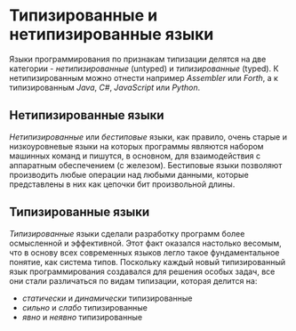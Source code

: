 # Типизированные и нетипизированные языки

Языки программирования по признакам типизации делятся на две категории - _нетипизированные_ (untyped) и _типизированные_ (typed).
К нетипизированным можно отнести например _Assembler_ или _Forth_, а к типизированным _Java_, _C#_, _JavaScript_ или _Python_.

## Нетипизированные языки

_Нетипизированные_ или _бестиповые_ языки, как правило, очень старые и низкоуровневые языки на которых программы являются набором машинных команд и пишутся, в основном, для взаимодействия с аппаратным обеспечением (с железом). Бестиповые языки позволяют производить любые операции над любыми данными, которые представлены в них как цепочки бит произвольной длины.

## Типизированные языки

_Типизированные_ языки сделали разработку программ более осмысленной и эффективной. Этот факт оказался настолько весомым, что в основу всех современных языков легло такое фундаментальное понятие, как система типов. Поскольку каждый новый типизированный язык программирования создавался для решения особых задач, все они стали различаться по видам типизации, которая делится на:

- _статически_ и _динамически_ типизированные
- _сильно_ и _слабо_ типизированные
- _явно_ и _неявно_ типизированные
